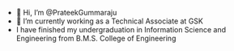 - 👋 Hi, I’m @PrateekGummaraju
- 🌱 I’m currently working as a Technical Associate at GSK
- I have finished my undergraduation in Information Science and Engineering from B.M.S. College of Engineering
  


